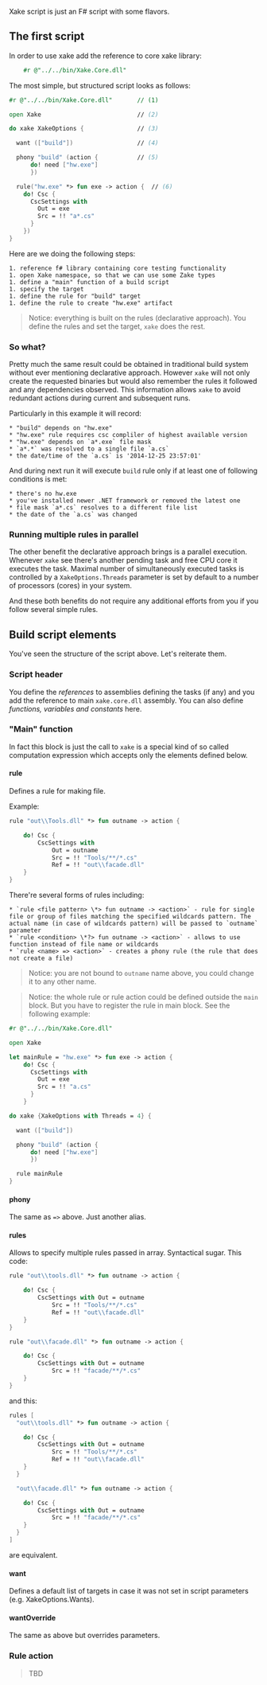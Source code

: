 ﻿Xake script is just an F# script with some flavors.

## The first script

In order to use xake add the reference to core xake library:

``` fsharp
    #r @"../../bin/Xake.Core.dll"
 ```

The most simple, but structured script looks as follows:

```fsharp
#r @"../../bin/Xake.Core.dll"       // (1)

open Xake                           // (2)

do xake XakeOptions {               // (3)

  want (["build"])                  // (4)

  phony "build" (action {           // (5)
      do! need ["hw.exe"]
      })

  rule("hw.exe" *> fun exe -> action {  // (6)
    do! Csc {
      CscSettings with
        Out = exe
        Src = !! "a*.cs"
      }
    })
}
```

Here are we doing the following steps:

    1. reference f# library containing core testing functionality
    1. open Xake namespace, so that we can use some Zake types 
    1. define a "main" function of a build script
    1. specify the target
    1. define the rule for "build" target
    1. define the rule to create "hw.exe" artifact

> Notice: everything is built on the rules (declarative approach). You define the rules and set the target, `xake` does the rest.

### So what?
Pretty much the same result could be obtained in traditional build system without ever mentioning declarative approach. However `xake` will not only create the requested binaries but would also remember the rules it followed and any dependencies observed. This information allows `xake` to avoid redundant actions during current and subsequent runs.

Particularly in this example it will record:

    * "build" depends on "hw.exe"
    * "hw.exe" rule requires csc compliler of highest available version
    * "hw.exe" depends on `a*.exe` file mask
    * `a*.*` was resolved to a single file `a.cs`
    * the date/time of the `a.cs` is '2014-12-25 23:57:01'

And during next run it will execute `build` rule only if at least one of following conditions is met:

    * there's no hw.exe
    * you've installed newer .NET framework or removed the latest one
    * file mask `a*.cs` resolves to a different file list
    * the date of the `a.cs` was changed

### Running multiple rules in parallel

The other benefit the declarative approach brings is a parallel execution. Whenever `xake` see there's another pending task and free CPU core it executes the task. Maximal number of simultaneously executed tasks is controlled by a `XakeOptions.Threads` parameter is set by default to a number of processors (cores) in your system.

And these both benefits do not require any additional efforts from you if you follow several simple rules.

## Build script elements

You've seen the structure of the script above. Let's reiterate them.

### Script header

You define the *references* to assemblies defining the tasks (if any) and you add the reference to main `xake.core.dll` assembly. You can also define *functions, variables and constants* here.

### "Main" function

In fact this block is just the call to `xake` is a special kind of so called computation expression which accepts only the elements defined below.

#### rule
Defines a rule for making file.

Example:

``` fsharp
rule "out\\Tools.dll" *> fun outname -> action {

    do! Csc {
        CscSettings with
            Out = outname
            Src = !! "Tools/**/*.cs"
            Ref = !! "out\\facade.dll"
    }
}
```


There're several forms of rules including:

    * `rule <file pattern> \*> fun outname -> <action>` - rule for single file or group of files matching the specified wildcards pattern. The actual name (in case of wildcards pattern) will be passed to `outname` parameter
    * `rule <condition> \*?> fun outname -> <action>` - allows to use function instead of file name or wildcards
    * `rule <name> => <action>` - creates a phony rule (the rule that does not create a file)

> Notice: you are not bound to `outname` name above, you could change it to any other name.

> Notice: the whole rule or rule action could be defined outside the `main` block. But you have to register the rule in main block. See the following example:

```fsharp
#r @"../../bin/Xake.Core.dll"

open Xake

let mainRule = "hw.exe" *> fun exe -> action {
    do! Csc {
      CscSettings with
        Out = exe
        Src = !! "a.cs"
      }
    }

do xake {XakeOptions with Threads = 4} {

  want (["build"])

  phony "build" (action {
      do! need ["hw.exe"]
      })

  rule mainRule
}
```

#### phony

The same as `=>` above. Just another alias.

#### rules

Allows to specify multiple rules passed in array. Syntactical sugar. This code:

``` fsharp
rule "out\\tools.dll" *> fun outname -> action {

    do! Csc {
        CscSettings with Out = outname
            Src = !! "Tools/**/*.cs"
            Ref = !! "out\\facade.dll"
    }
}

rule "out\\facade.dll" *> fun outname -> action {

    do! Csc {
        CscSettings with Out = outname
            Src = !! "facade/**/*.cs"
    }
}
```

and this:

``` fsharp
rules [
  "out\\tools.dll" *> fun outname -> action {

    do! Csc {
        CscSettings with Out = outname
            Src = !! "Tools/**/*.cs"
            Ref = !! "out\\facade.dll"
    }
  }

  "out\\facade.dll" *> fun outname -> action {

    do! Csc {
        CscSettings with Out = outname
            Src = !! "facade/**/*.cs"
    }
  }
]
```

are equivalent.

#### want

Defines a default list of targets in case it was not set in script parameters (e.g. XakeOptions.Wants).

#### wantOverride

The same as above but overrides parameters.

### Rule action

> TBD